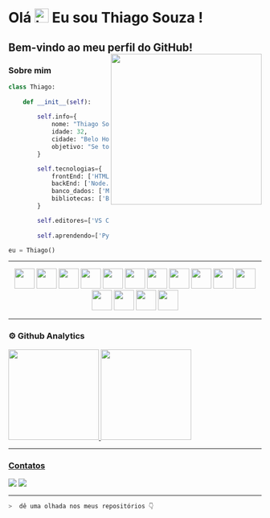 # Olá <img src="https://user-images.githubusercontent.com/1303154/88677602-1635ba80-d120-11ea-84d8-d263ba5fc3c0.gif" width="28px" alt="hi"> Eu sou Thiago Souza !

## Bem-vindo ao meu perfil do GitHub! <img align='right' src="https://media.giphy.com/media/JKo6P5QyuFkuhLlfVq/giphy.gif" width="300">

### Sobre mim
```python
class Thiago:
    
    def __init__(self):
        
        self.info={
            nome: "Thiago Souza",
            idade: 32,
            cidade: "Belo Horizonte",
            objetivo: "Se tornar um desenvolvedor de software",
        }

        self.tecnologias={
            frontEnd: ['HTML5', 'CSS3', 'SASS', 'Javascript'],
            backEnd: ['Node.js', 'PHP'],
            banco_dados: ['MongoDB', 'PostgreSQL', 'MySQL'],
            bibliotecas: ['Bootstrap', 'JQuery'],
        }

        self.editores=['VS Code', 'PyCharm'],
        
        self.aprendendo=['Python', 'C#']

eu = Thiago()

```

---

<p align="center">
    <img src="https://cdn.jsdelivr.net/gh/devicons/devicon/icons/html5/html5-original.svg" width=40 height=40/>
    <img src="https://cdn.jsdelivr.net/gh/devicons/devicon/icons/css3/css3-original.svg" width=40 height=40/>
    <img src="https://cdn.jsdelivr.net/gh/devicons/devicon/icons/javascript/javascript-original.svg" width=40 height=40/>
    <img src="https://cdn.jsdelivr.net/gh/devicons/devicon/icons/sass/sass-original.svg" width=40 height=40/>
    <img src="https://cdn.jsdelivr.net/gh/devicons/devicon/icons/nodejs/nodejs-original-wordmark.svg" width=40 height=40/>
    <img src="https://cdn.jsdelivr.net/gh/devicons/devicon/icons/php/php-original.svg" width=40 height=40/>
    <img src="https://cdn.jsdelivr.net/gh/devicons/devicon/icons/mongodb/mongodb-original-wordmark.svg" width=40 height=40/>
    <img src="https://cdn.jsdelivr.net/gh/devicons/devicon/icons/postgresql/postgresql-original-wordmark.svg" width=40 height=40/>
    <img src="https://cdn.jsdelivr.net/gh/devicons/devicon/icons/mysql/mysql-original-wordmark.svg" width=40 height=40/>
    <img src="https://cdn.jsdelivr.net/gh/devicons/devicon/icons/bootstrap/bootstrap-plain-wordmark.svg" width=40 height=40/>
    <img src="https://cdn.jsdelivr.net/gh/devicons/devicon/icons/jquery/jquery-original-wordmark.svg" width=40 height=40/>
    <img src="https://cdn.jsdelivr.net/gh/devicons/devicon/icons/python/python-original-wordmark.svg" width=40 height=40/>
    <img src="https://cdn.jsdelivr.net/gh/devicons/devicon/icons/csharp/csharp-original.svg" width=40 height=40/>
    <img src="https://cdn.jsdelivr.net/gh/devicons/devicon/icons/git/git-original.svg" width=40 height=40/>
    <img src="https://cdn.jsdelivr.net/gh/devicons/devicon/icons/markdown/markdown-original.svg" width=40 height=40/>
</p>

---

### ⚙ Github Analytics

<div>
<a href="https://github.com/seu-usuário-aqui">
<img height="180em" src="https://github-readme-stats.vercel.app/api/top-langs/?username=thiago-dev89&layout=compact&langs_count=7&theme=dracula"/>
<img height="180em" src="https://github-readme-stats.vercel.app/api?username=thiago-dev89&show_icons=true&theme=dracula&include_all_commits=true&count_private=true"/>
</div>

---

### Contatos

<div>
    <a href = "mailto:thiago.developer30@gmail.com"><img src="https://img.shields.io/badge/Gmail-D14836?style=for-the-badge&logo=gmail&logoColor=white" target="_blank"></a>
    <a href="https://www.linkedin.com/in/thiago-souza-b74598168/" target="_blank"><img src="https://img.shields.io/badge/-LinkedIn-%230077B5?style=for-the-badge&logo=linkedin&logoColor=white" target="_blank"></a> 
</div>

---

```zsh
>  dê uma olhada nos meus repositórios 👇
```



